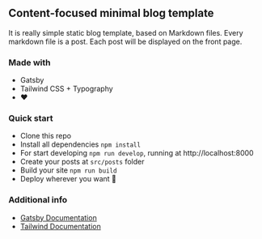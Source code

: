 ## Content-focused minimal blog template

It is really simple static blog template, based on Markdown files. Every markdown file is a post. Each post will be displayed on the front page.

### Made with

- Gatsby
- Tailwind CSS + Typography
- ❤️

### Quick start

- Clone this repo
- Install all dependencies `npm install`
- For start developing `npm run develop`, running at http://localhost:8000
- Create your posts at `src/posts` folder
- Build your site `npm run build`
- Deploy wherever you want 🤘

### Additional info

- [Gatsby Documentation](https://www.gatsbyjs.com/docs/)
- [Tailwind Documentation](https://tailwindcss.com/)
